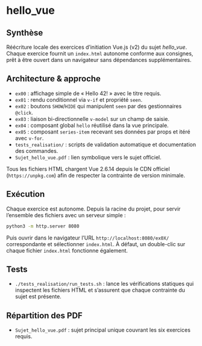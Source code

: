 # hello_vue

## Synthèse
Réécriture locale des exercices d’initiation Vue.js (v2) du sujet *hello_vue*. Chaque exercice fournit un `index.html` autonome conforme aux consignes, prêt à être ouvert dans un navigateur sans dépendances supplémentaires.

## Architecture & approche
- `ex00` : affichage simple de « Hello 42! » avec le titre requis.
- `ex01` : rendu conditionnel via `v-if` et propriété `seen`.
- `ex02` : boutons `SHOW`/`HIDE` qui manipulent `seen` par des gestionnaires `@click`.
- `ex03` : liaison bi-directionnelle `v-model` sur un champ de saisie.
- `ex04` : composant global `hello` réutilisé dans la vue principale.
- `ex05` : composant `series-item` recevant ses données par props et itéré avec `v-for`.
- `tests_realisation/` : scripts de validation automatique et documentation des commandes.
- `Sujet_hello_vue.pdf` : lien symbolique vers le sujet officiel.

Tous les fichiers HTML chargent Vue 2.6.14 depuis le CDN officiel (`https://unpkg.com`) afin de respecter la contrainte de version minimale.

## Exécution
Chaque exercice est autonome. Depuis la racine du projet, pour servir l’ensemble des fichiers avec un serveur simple :

```bash
python3 -m http.server 8080
```

Puis ouvrir dans le navigateur l’URL `http://localhost:8080/ex0X/` correspondante et sélectionner `index.html`. À défaut, un double-clic sur chaque fichier `index.html` fonctionne également.

## Tests
- `./tests_realisation/run_tests.sh` : lance les vérifications statiques qui inspectent les fichiers HTML et s’assurent que chaque contrainte du sujet est présente.

## Répartition des PDF
- `Sujet_hello_vue.pdf` : sujet principal unique couvrant les six exercices requis.
